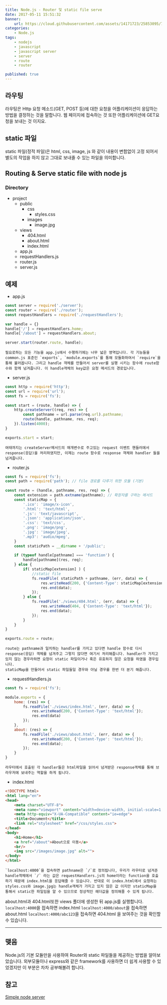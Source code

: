 ```yaml
---
title: Node.js - Router 및 static file serve
date: 2017-05-11 15:51:32
banner:
    url: https://cloud.githubusercontent.com/assets/14171723/25853095/7bf3be3a-3506-11e7-8421-0a2287dd6278.png
categories:
    - Node.js
tags:
    - nodejs
    - javascript
    - javascript server
    - server
    - route
    - router

published: true
---
```


[link1]: http://danialk.github.io/blog/2013/01/23/simple-node-server/

## 라우팅

라우팅은 Http 요청 메소드(GET, POST 등)에 대한 요청을 어플리케이션이 응답하는 방법을 결정하는 것을 말합니다. 웹 페이지에 접속하는 것 또한 어플리케이션에 GET요청을 보내는 것 이지요.

## static 파일

static 파일(정적 파일)은 html, css, image, js 와 같이 내용이 변함없이 고정 되어서 별도의 작업을 하지 않고 그대로 보내줄 수 있는 파일을 의미합니다.

## Routing & Serve static file with node js
### Directory
- project
    - public
        - css
            - styles.css
        - images
            - image.jpg
    - views
        - 404.html
        - about.html
        - index.html
    - app.js
    - requestHandlers.js
    - router.js
    - server.js

## 예제

- app.js
```javascript
const server = require('./server');
const router = require('./router');
const requestHandlers = require('./requestHandlers');
　
var handle = {}
handle['/'] = requestHandlers.home;
handle['/about'] = requestHandlers.about;
　
server.start(router.route, handle);
```
    필요로하는 모든 기능을 app.js에서 수행하기에는 너무 넓은 영역입니다. 각 기능들을 common.js 표준인 `exports`, `module.exports`를 통해 모듈화하여서 `require`을 통해 불러옵니다. 그리고 handle 객체를 만들어서 server를 실행 시키는 함수에 route함수와 함께 넘겨줍니다. 이 handle객체의 key값은 요청 메서드의 경로입니다.

- server.js
```javascript
const http = require('http');
const url = require('url');
const fs = require('fs');
　
const start = (route, handle) => {
    http.createServer((req, res) => {
        const pathname = url.parse(req.url).pathname;
        route(handle, pathname, res, req);
    }).listen(4000);
}
　
exports.start = start;
```
    여태까지는 createServer메서드의 매개변수로 주고있는 request 이벤트 핸들러에서 response(응답)을 처리하였지만, 이제는 route 함수로 response 객체와 handler 들을 넘겨줍니다.

- router.js
```javascript
const fs = require('fs');
const path = require('path'); // file 경로를 다루기 위한 모듈 (기본)
　
const route = (handle, pathname, res, req) => {
    const extension = path.extname(pathname); // 확장자를 구하는 메서드
    const staticMap = {
        '.ico': 'image/x-icon',
        '.html': 'text/html',
        '.js': 'text/javascript',
        '.json': 'application/json',
        '.css': 'text/css',
        '.png': 'image/png',
        '.jpg': 'image/jpeg',
        '.mp3': 'audio/mpeg',
    }
    const staticPath = __dirname + '/public';
　
    if (typeof handle[pathname] === 'function') {
        handle[pathname](res, req);
    } else {
        if( staticMap[extension] ) {
            //static file
            fs.readFile( staticPath + pathname, (err, data) => {
                res.writeHead(200, {'Content-Type': staticMap[extension]});
                res.end(data);
            });
        } else {
            fs.readFile('./views/404.html', (err, data) => {
                res.writeHead(404, {'Content-Type': 'text/html'});
                res.end(data);
            });
        }
    }
}
　
exports.route = route;
```
    route는 pathname과 일치하는 handler를 가지고 있다면 handle 함수로 다시 response(응답) 객체를 넘겨주고 그렇지 않다면 여기서 처리해줍니다. handler가 가지고 있지 않는 경우라하면 요청이 static 파일이거나 혹은 유효하지 않은 요청을 하였을 경우입니다.
    staticMap을 만들어서 static 파일들일 경우와 아닐 경우를 한번 더 분기 해줍니다.

- requestHandlers.js
```javascript
const fs = require('fs');
　
module.exports = {
    home: (res) => {
        fs.readFile('./views/index.html', (err, data) => {
            res.writeHead(200, {'Content-Type': 'text/html'});
            res.end(data)
        });
    },
    about: (res) => {
        fs.readFile('./views/about.html', (err, data) => {
            res.writeHead(200, {'Content-Type': 'text/html'});
            res.end(data);
        });
    }
}
```
    라우터에서 호출된 각 handler들은 html파일을 읽어서 넘겨받은 response객체를 통해 브라우저에 보내주는 역할을 하게 됩니다.

- index.html
```html
<!DOCTYPE html>
<html lang="en">
<head>
    <meta charset="UTF-8">
    <meta name="viewport" content="width=device-width, initial-scale=1.0">
    <meta http-equiv="X-UA-Compatible" content="ie=edge">
    <title>Document</title>
    <link rel="stylesheet" href="/css/styles.css">
</head>
<body>
    <h1>Home</h1>
    <a href="/about">About으로 이동</a>
    <br/>
    <img src="/images/image.jpg" alt="">
</body>
</html>
```
    `localhost:4000`을 접속하면 pathname은 `/`로 정의됩니다, 우리가 라우터로 넘겨준 handle객체에서 `/` 라는 값은 requestHandlers.js의 home이라는 function을 호출하기 때문에 index.html을 응답해줄 수 있습니다. 반대로 이 index.html에서 요청하는 styles.css와 image.jpg는 handle객체가 가지고 있지 않은 값 이지만 staticMap을 통해서 static한 파일임을 알 수 있으므로 정상적인 헤더값을 정의해줄 수 있게 됩니다.



about.html과 404.html또한 views 폴더에 생성한 뒤  app.js를 실행합니다.
`localhost:4000`을 접속하면 index.html
`localhost:4000/about`을 접속하면 about.html
`localhost:4000/abc123`을 접속하면 404.html 을 보여주는 것을 확인할 수 있습니다.


---

## 맺음
Node.js의 기본 모듈만을 사용하여 Router와 static 파일들을 제공하는 방법을 알아보았습니다. 외부모듈이나 express와 같은 framework를 사용하면 더 쉽게 사용할 수 있었겠지만 이 부분은 차차 공부해볼려 합니다.

## 참고
[Simple node server][link1]
